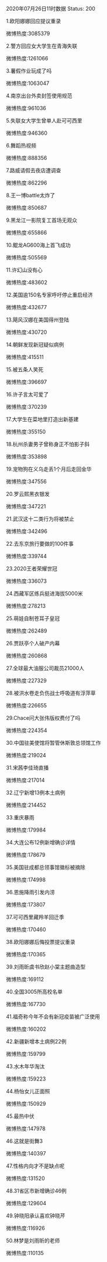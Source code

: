2020年07月26日11时数据
Status: 200

1.欧阳娜娜回应提议重录

微博热度:3085379

2.警方回应女大学生在青海失联

微博热度:1261066

3.薯假作业玩成了吗

微博热度:1063047

4.南京出台外卖封签使用规范

微博热度:961036

5.失联女大学生曾单人赴可可西里

微博热度:946360

6.舞蹈热视频

微博热度:888356

7.路威请假去夜店遭调查

微博热度:862296

8.王一博battle太炸了

微博热度:850687

9.黑龙江一影院复工首场无观众

微博热度:655866

10.鲲龙AG600海上首飞成功

微博热度:505569

11.许幻山没有心

微博热度:483602

12.美国逾150名专家呼吁停止重启经济

微博热度:432677

13.飓风汉娜在美国得州登陆

微博热度:430720

14.朝鲜发现新冠疑似病例

微博热度:415511

15.被五条人笑死

微博热度:396697

16.许子言太可爱了

微博热度:370239

17.大学生在菜地里打造出新基建

微博热度:355150

18.杭州杀妻男子曾称身正不怕影子斜

微博热度:353898

19.宠物狗在义乌走丢1个月后走回金华

微博热度:347556

20.罗云熙黑衣银发

微博热度:347221

21.武汉这十二类行为将被禁止

微博热度:342496

22.去东京旅行要做的100件事

微博热度:339744

23.2020王者荣耀世冠

微博热度:336073

24.西藏军区练兵挺进海拔5000米

微博热度:278213

25.萌娃自制苍耳子皇冠

微博热度:262489

26.贾跃亭个人破产内幕

微博热度:260868

27.全球最大油服公司裁员21000人

微博热度:227329

28.被洪水卷走负伤战士呼吸道有浮萍草

微博热度:226655

29.Chace问大张伟版权费付了吗

微博热度:224354

30.中国驻美使馆将暂管休斯敦总领馆工作

微博热度:219024

31.宋茜李佳琦直播

微博热度:217014

32.辽宁新增13例本土病例

微博热度:214452

33.重庆暴雨

微博热度:179984

34.大连公布12例新增确诊详情

微博热度:178679

35.美国驻成都总领事馆徽标被摘除

微博热度:174998

36.恩施降雨引发内涝

微博热度:173807

37.可可西里藏羚羊回迁季

微博热度:170460

38.欧阳娜娜后悔投票提议重录

微博热度:170365

39.刘雨昕虞书欣赵小棠主题曲造型

微博热度:169112

40.全国3005所高校名单

微博热度:167730

41.福奇称今年不会有新冠疫苗被广泛使用

微博热度:160202

42.新疆新增本土病例22例

微博热度:159799

43.水木年华淘汰

微博热度:159223

44.杨怡女儿正面照

微博热度:150929

45.最热中伏

微博热度:147978

46.这就是街舞3

微博热度:140397

47.性格内向才不是缺点呢

微博热度:131520

48.31省区市新增确诊46例

微博热度:129604

49.钟晓阳承认喜欢钟晓芹

微博热度:116926

50.林梦是刘雨昕的老师

微博热度:110135

